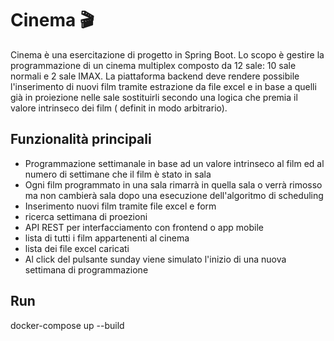 # Cinema 🎬

Cinema è una esercitazione di progetto in Spring Boot.
Lo scopo è  gestire la programmazione di un cinema multiplex composto da 12 sale: 10 sale normali e 2 sale IMAX.
La piattaforma backend deve rendere possibile l'inserimento di nuovi film tramite estrazione da file excel e in base a quelli già in proiezione nelle sale sostituirli secondo una logica che premia il valore intrinseco dei film ( definit in modo arbitrario).

## Funzionalità principali

- Programmazione settimanale in base ad un valore intrinseco al film ed al numero di settimane che il film è stato in sala
- Ogni film programmato in una sala rimarrà in quella sala o verrà rimosso ma non cambierà sala dopo una esecuzione dell'algoritmo di scheduling
- Inserimento nuovi film tramite file excel e form
- ricerca settimana di proezioni
- API REST per interfacciamento con frontend o app mobile
- lista di tutti i film appartenenti al cinema
- lista dei file excel caricati
- Al click del pulsante sunday viene simulato l'inizio di una nuova settimana di programmazione

## Run
docker-compose up --build